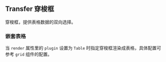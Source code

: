 <div class="demo-header">
<p class="overviewicon">
  <span class="wapi-ui-transfer"/>
</p>

## Transfer 穿梭框

<nova-uxlink widget-name="Transfer"></nova-uxlink>

穿梭框，提供表格数据的双向选择。
</div>

### 嵌套表格

当 `render` 属性里的 `plugin` 设置为 `Table` 时指定穿梭框渲染成表格，具体配置可参考 `grid` 组件的配置。

<nova-demo-view link="transfer/nested-table.vue"></nova-demo-view>

<br>
